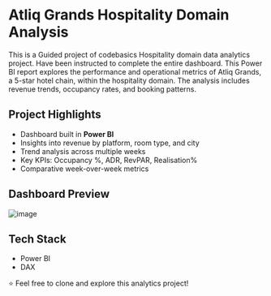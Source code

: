 # Atliq Grands Hospitality Domain Analysis 

This is a Guided project of codebasics Hospitality domain data analytics project. Have been instructed to complete the entire dashboard.
This Power BI report explores the performance and operational metrics of Atliq Grands, a  5-star hotel chain, within the hospitality domain. 
The analysis includes revenue trends, occupancy rates, and booking patterns.

##  Project Highlights

- Dashboard built in **Power BI**
- Insights into revenue by platform, room type, and city
- Trend analysis across multiple weeks
- Key KPIs: Occupancy %, ADR, RevPAR, Realisation%
- Comparative week-over-week metrics

##  Dashboard Preview
![image](https://github.com/user-attachments/assets/ebf8577c-c917-496a-afb8-7503d91bd5f5)

##  Tech Stack
- Power BI
- DAX

⭐️ Feel free to clone and explore this analytics project!
